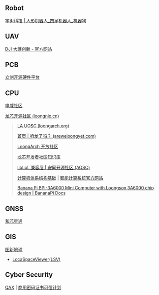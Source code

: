 
## Robot

[宇树科技 | 人形机器人_四足机器人_机器狗](https://www.unitree.com/cn)

## UAV

[DJI 大疆创新 - 官方网站](https://www.dji.com/cn)

## PCB

[立创开源硬件平台](https://oshwhub.com/)

## CPU

[申威社区](https://developer.wxiat.com/)

[龙芯开源社区 (loongnix.cn)](http://www.loongnix.cn/zh/)

> [LA UOSC (loongarch.org)](https://bbs.loongarch.org/)
>
> [首页 | 咱龙了吗？ (areweloongyet.com)](https://areweloongyet.com/)
>
> [LoongArch 开放社区](https://loongarch.dev/zh-cn/)
>
> [龙芯开发者社区知识库](https://wiki.whlug.cn/)
>
> [libLoL 兼容层 | 安同开源社区 (AOSC)](https://aosc.io/liblol)
>
> [计算机体系结构基础](https://foxsen.github.io/archbase/) | [智能计算系统官方网站](https://novel.ict.ac.cn/aics/)
>
> [Banana Pi BPI-3A6000 Mini Computer with Loongson 3A6000 chip design | BananaPi Docs](https://docs.banana-pi.org/en/BPI-3A6000/BananaPi_BPI-3A6000)

## GNSS

[和芯星通](https://www.unicorecomm.com/)

## GIS

[图新地球](http://www.tuxingis.com/locaspace.html)

- [LocaSpaceViewer(LSV)](http://www.locaspace.cn/LSV.jsp)

## Cyber Security

[QAX](https://en.qianxin.com/) | [商用密码证书可信计划](https://www.qianxin.com/ctp/index.html)